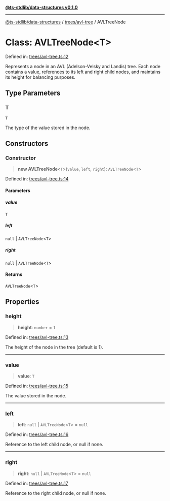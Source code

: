 [**@ts-stdlib/data-structures v0.1.0**](../../../README.md)

***

[@ts-stdlib/data-structures](../../../README.md) / [trees/avl-tree](../README.md) / AVLTreeNode

# Class: AVLTreeNode\<T\>

Defined in: [trees/avl-tree.ts:12](https://github.com/gabaudette/ts-stdlib/blob/8e7816af16ba99a04cff637dfff9fab2e1e392d8/packages/data-structures/src/trees/avl-tree.ts#L12)

Represents a node in an AVL (Adelson-Velsky and Landis) tree.
Each node contains a value, references to its left and right child nodes,
and maintains its height for balancing purposes.

## Type Parameters

### T

`T`

The type of the value stored in the node.

## Constructors

### Constructor

> **new AVLTreeNode**\<`T`\>(`value`, `left`, `right`): `AVLTreeNode`\<`T`\>

Defined in: [trees/avl-tree.ts:14](https://github.com/gabaudette/ts-stdlib/blob/8e7816af16ba99a04cff637dfff9fab2e1e392d8/packages/data-structures/src/trees/avl-tree.ts#L14)

#### Parameters

##### value

`T`

##### left

`null` | `AVLTreeNode`\<`T`\>

##### right

`null` | `AVLTreeNode`\<`T`\>

#### Returns

`AVLTreeNode`\<`T`\>

## Properties

### height

> **height**: `number` = `1`

Defined in: [trees/avl-tree.ts:13](https://github.com/gabaudette/ts-stdlib/blob/8e7816af16ba99a04cff637dfff9fab2e1e392d8/packages/data-structures/src/trees/avl-tree.ts#L13)

The height of the node in the tree (default is 1).

***

### value

> **value**: `T`

Defined in: [trees/avl-tree.ts:15](https://github.com/gabaudette/ts-stdlib/blob/8e7816af16ba99a04cff637dfff9fab2e1e392d8/packages/data-structures/src/trees/avl-tree.ts#L15)

The value stored in the node.

***

### left

> **left**: `null` \| `AVLTreeNode`\<`T`\> = `null`

Defined in: [trees/avl-tree.ts:16](https://github.com/gabaudette/ts-stdlib/blob/8e7816af16ba99a04cff637dfff9fab2e1e392d8/packages/data-structures/src/trees/avl-tree.ts#L16)

Reference to the left child node, or null if none.

***

### right

> **right**: `null` \| `AVLTreeNode`\<`T`\> = `null`

Defined in: [trees/avl-tree.ts:17](https://github.com/gabaudette/ts-stdlib/blob/8e7816af16ba99a04cff637dfff9fab2e1e392d8/packages/data-structures/src/trees/avl-tree.ts#L17)

Reference to the right child node, or null if none.
